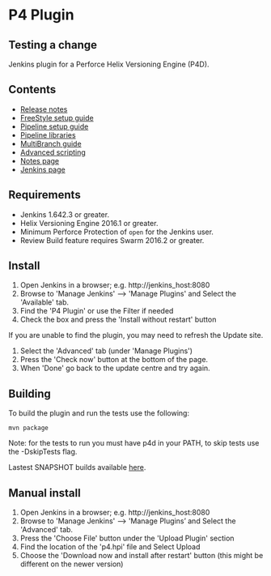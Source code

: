 # P4 Plugin
## Testing a change
Jenkins plugin for a Perforce Helix Versioning Engine (P4D).

## Contents

* [Release notes](https://github.com/jenkinsci/p4-plugin/blob/master/RELEASE.md)
* [FreeStyle setup guide](https://github.com/jenkinsci/p4-plugin/blob/master/SETUP.md)
* [Pipeline setup guide](https://github.com/jenkinsci/p4-plugin/blob/master/WORKFLOW.md)
* [Pipeline libraries](https://github.com/jenkinsci/p4-plugin/blob/master/LIBRARY.md)
* [MultiBranch guide](https://github.com/jenkinsci/p4-plugin/blob/master/MULTI.md)
* [Advanced scripting](https://github.com/jenkinsci/p4-plugin/blob/master/P4GROOVY.md)
* [Notes page](https://github.com/jenkinsci/p4-plugin/blob/master/NOTES.md)
* [Jenkins page](https://plugins.jenkins.io/p4)

## Requirements

* Jenkins 1.642.3 or greater.
* Helix Versioning Engine 2016.1 or greater.
* Minimum Perforce Protection of `open` for the Jenkins user.
* Review Build feature requires Swarm 2016.2 or greater.

## Install

1. Open Jenkins in a browser; e.g. http://jenkins_host:8080
2. Browse to 'Manage Jenkins' --> 'Manage Plugins' and Select the 'Available' tab.
3. Find the 'P4 Plugin' or use the Filter if needed
4. Check the box and press the 'Install without restart' button

If you are unable to find the plugin, you may need to refresh the Update site.

1. Select the 'Advanced' tab (under 'Manage Plugins')
2. Press the 'Check now' button at the bottom of the page.
3. When 'Done' go back to the update centre and try again.

## Building

To build the plugin and run the tests use the following:

	mvn package
  
Note: for the tests to run you must have p4d in your PATH, to skip tests use the -DskipTests flag.

Lastest SNAPSHOT builds available [here](https://ci.jenkins.io/blue/organizations/jenkins/Plugins%2Fp4-plugin/branches).

## Manual install

1. Open Jenkins in a browser; e.g. http://jenkins_host:8080
2. Browse to 'Manage Jenkins' --> 'Manage Plugins’ and Select the 'Advanced' tab.
3. Press the 'Choose File' button under the 'Upload Plugin' section
4. Find the location of the 'p4.hpi' file and Select Upload
5. Choose the 'Download now and install after restart' button (this might be different on the newer version)

